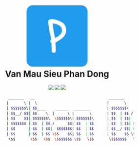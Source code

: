 <h1 align="center">
  <br>
  <a href="https://flyingfishh.github.io/vanmausieuphandong/"><img src="img/logo.png" alt="VanMauSieuPhanDong" width="200"></a>
  <br>
  Van Mau Sieu Phan Dong
  <br>
</h1>

<p align="center">
  <a href=""><img src="https://img.shields.io/github/last-commit/flyingfishh/vanmausieuphandong?color=yellow&logo=github&style=flat-square"></a>
  <a href=""><img src="https://img.shields.io/github/contributors/flyingfishh/vanmausieuphandong?color=orange&style=flat-square"></a>
  <a href=""><img src="https://img.shields.io/discord/644592617090318346?color=blue&logo=discord&logoColor=white&style=flat-square"></a>
</p>

```sh
             _______   __                                  _______                                
            |       \ |  \                                |       \                               
            | $$$$$$$\| $$____    ______   _______        | $$$$$$$\  ______   _______    ______  
            | $$__/ $$| $$    \  |      \ |       \       | $$  | $$ /      \ |       \  /      \ 
            | $$    $$| $$$$$$$\  \$$$$$$\| $$$$$$$\      | $$  | $$|  $$$$$$\| $$$$$$$\|  $$$$$$\
            | $$$$$$$ | $$  | $$ /      $$| $$  | $$      | $$  | $$| $$  | $$| $$  | $$| $$  | $$
            | $$      | $$  | $$|  $$$$$$$| $$  | $$      | $$__/ $$| $$__/ $$| $$  | $$| $$__| $$
            | $$      | $$  | $$ \$$    $$| $$  | $$      | $$    $$ \$$    $$| $$  | $$ \$$    $$
             \$$       \$$   \$$  \$$$$$$$ \$$   \$$       \$$$$$$$   \$$$$$$  \$$   \$$ _\$$$$$$$
                                                                                        |  \__| $$
                                                                                         \$$    $$
                                                                                          \$$$$$$ 
```
